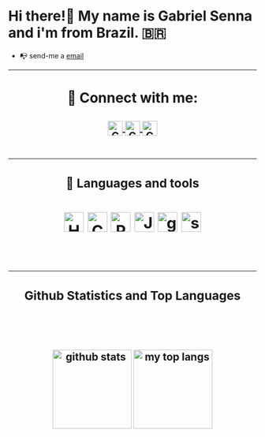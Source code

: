 <!--introduction section-->
# Hi there!👋 My name is Gabriel Senna and i'm from Brazil. 🇧🇷


- 📭 send-me a [email](mailto:gabriel.senna.dev)

<!--social section-->
<hr>

<div align="center">
<h1 align="center">📨 Connect with me:<h2/>
<a href="https://twitter.com/gabrielsnndev" target="_blank">
  <img align="center" alt="Gabriel Senna | Twitter" width="30px" src="https://raw.githubusercontent.com/peterthehan/peterthehan/master/assets/twitter.svg" />
</a>
<a href="https://www.linkedin.com/in/gabrielsenna-dev/" target="_blank">
  <img align="center" alt="Gabriel Senna | Linkedin" width="30px" src="https://raw.githubusercontent.com/peterthehan/peterthehan/master/assets/linkedin.svg" />
</a>
<a href="https://www.instagram.com/gabriel.snn/" target="_blank">
  <img align="center" alt="Gabriel Senna | Instagram" width="30px" src="https://raw.githubusercontent.com/hussainweb/hussainweb/main/icons/instagram.png" />
</a>
 <div/>
<br>
<hr>

<!--language and tools section-->
<h3 align="center">🧰 Languages and tools <h2/>
<div style="display: inline_block" align="center">
 <img alt="HTML5" src="https://cdn.jsdelivr.net/gh/devicons/devicon/icons/html5/html5-original.svg" width="40px"/>
 <img alt="CSS3" src="https://cdn.jsdelivr.net/gh/devicons/devicon/icons/css3/css3-original.svg" width="40px"/> 
 <img alt="Python" src="https://cdn.jsdelivr.net/gh/devicons/devicon/icons/python/python-original.svg" width="40px"/>
 <img alt="JavaScript" src="https://cdn.jsdelivr.net/gh/devicons/devicon/icons/javascript/javascript-original.svg" width="40px"/>
 <img  alt="git" src="https://cdn.jsdelivr.net/gh/devicons/devicon/icons/git/git-original.svg" width="40px"/>
 <img  alt="stackoverflow" src="https://www.svgrepo.com/show/354386/stackoverflow-icon.svg" width="40px"/>
</div>
<br>
 <hr>
 
### Github Statistics and Top Languages
<br>
<br>
 
<!--github stats section-->
 <img height="160em" alt="github stats"
    src="https://github-readme-stats-celsiusdv.vercel.app/api?username=gabrielsnn-dev&hide=contribs,prs&count_private=true&show_icons=true&theme=blue-green"/>
 <img height="160em" alt="my top langs"
    src="https://github-readme-stats-celsiusdv.vercel.app/api/top-langs/?username=gabrielsnn-dev&layout=compact)](https://github.com/anuraghazra/github-readme-stats&langs_count=8&theme=blue-green"/>

